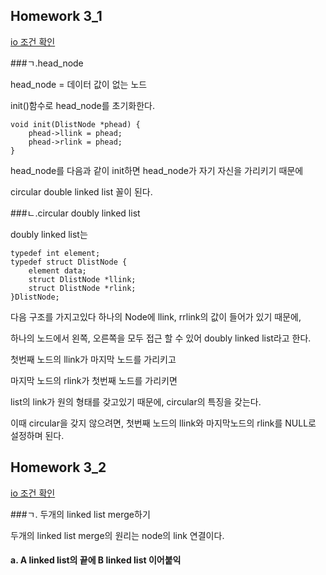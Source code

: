 ## Homework 3_1

[io 조건 확인](#io_homework3_1)

###ㄱ.head_node

head_node = 데이터 값이 없는 노드

init()함수로 head_node를 초기화한다.
<pre><code>void init(DlistNode *phead) {
	phead->llink = phead;
	phead->rlink = phead;
}</code></pre>

head_node를 다음과 같이 init하면 head_node가 자기 자신을 가리키기 때문에

circular double linked list 꼴이 된다.

###ㄴ.circular doubly linked list

doubly linked list는
<pre><code>typedef int element;
typedef struct DlistNode {
	element data;
	struct DlistNode *llink;
	struct DlistNode *rlink;
}DlistNode;</code></pre>

다음 구조를 가지고있다 하나의 Node에 llink, rrlink의 값이 들어가 있기 때문에, 

하나의 노드에서 왼쪽, 오른쪽을 모두 접근 할 수 있어 doubly linked list라고 한다.

첫번째 노드의 llink가 마지막 노드를 가리키고

마지막 노드의 rlink가 첫번째 노드를 가리키면 

list의 link가 원의 형태를 갖고있기 때문에, circular의 특징을 갖는다.

이때 circular을 갖지 않으려면, 첫번째 노드의 llink와 마지막노드의 rlink를 NULL로 설정하며 된다.

## Homework 3_2

[io 조건 확인](#io_homework2_1)

###ㄱ. 두개의 linked list merge하기

두개의 linked list merge의 원리는 node의 link 연결이다.

#### a. A linked list의 끝에 B linked list 이어붙익
